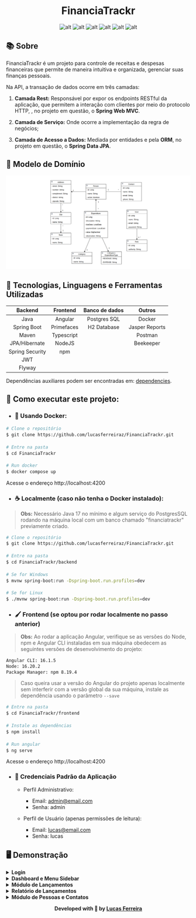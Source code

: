 <h1 align="center"><b>FinanciaTrackr</b></h1>

<div align="center">

![alt](https://img.shields.io/badge/java-v17-red?style=flat&logo=coffeescript)
![alt](https://img.shields.io/badge/springboot-v3.1.1-green?style=flat&logo=spring)
![alt](https://img.shields.io/badge/npm-v8.19.4-red?style=flat&logo=npm)
![alt](https://img.shields.io/badge/node-v16.20.2-green?style=flat&logo=nodedotjs)
![alt](https://img.shields.io/badge/angular-v16.1.5-red?style=flat&logo=angular)
![alt](https://img.shields.io/github/languages/count/lucasferreiraz/FinanciaTrackr)

</div>

## 📚 Sobre

FinanciaTrackr é um projeto para controle de receitas e despesas financeiras que permite de maneira intuitiva e organizada, gerenciar suas finanças pessoais.

<!-- Acesse a aplicação em produção através [deste link](https://npi-test-challenge.vercel.app/socios) -->

Na API, a transação de dados ocorre em três camadas:

1) **Camada Rest:**  Responsável por expor os endpoints RESTful da aplicação, que permitem a interação com clientes por meio do protocolo HTTP, , no projeto em questão, o **Spring Web MVC**.

2) **Camada de Serviço:** Onde ocorre a implementação da regra de negócios;

3) **Camada de Acesso a Dados:** Mediada por entidades e pela **ORM**, no projeto em questão, o **Spring Data JPA**.

## 📘 Modelo de Domínio

![image](media/model.png)

## 📝 Tecnologias, Linguagens e Ferramentas Utilizadas

|     Backend     |  Frontend  | Banco de dados |     Outros     |
|:---------------:|:----------:|:--------------:|:--------------:|
|       Java      |   Angular  |  Postgres SQL  |     Docker     |
|   Spring Boot   | Primefaces |   H2 Database  | Jasper Reports |
|      Maven      | Typescript |                |     Postman    |
|  JPA/Hibernate  |   NodeJS   |                |    Beekeeper   |
| Spring Security |     npm    |                |                |
|       JWT       |            |                |                |
|      Flyway     |            |                |                |

Dependências auxiliares podem ser encontradas em: [dependencies](https://github.com/lucasferreiraz/FinanciaTrackr/network/dependencies).

## 🚀 Como executar este projeto:

- ### 🐳 Usando Docker:

```bash
# Clone o repositório
$ git clone https://github.com/lucasferreiraz/FinanciaTrackr.git

# Entre na pasta
$ cd FinanciaTrackr

# Run docker
$ docker compose up

```
Acesse o endereço http://localhost:4200



- ### ☕ Localmente (caso não tenha o Docker instalado):

> **Obs:** Necessário Java 17 no mínimo e algum serviço do PostgresSQL rodando na máquina local com um banco chamado "financiatrackr" previamente criado.


```bash
# Clone o repositório
$ git clone https://github.com/lucasferreiraz/FinanciaTrackr.git

# Entre na pasta
$ cd FinanciaTrackr/backend

# Se for Windows
$ mvnw spring-boot:run -Dspring-boot.run.profiles=dev

# Se for Linux
$ ./mvnw spring-boot:run -Dspring-boot.run.profiles=dev
```

- ### 🖌️ Frontend (se optou por rodar localmente no passo anterior)
> **Obs:** Ao rodar a aplicação Angular, verifique se as versões do Node, npm e Angular CLI instaladas em sua máquina obedecem as seguintes versões de desenvolvimento do projeto:

```
Angular CLI: 16.1.5
Node: 16.20.2
Package Manager: npm 8.19.4
```
> Caso queira usar a versão do Angular do projeto apenas localmente sem interferir com a versão global da sua máquina, instale as dependência usando  o parâmetro ```--save```

```bash
# Entre na pasta
$ cd FinanciaTrackr/frontend

# Instale as dependências
$ npm install 

# Run angular
$ ng serve
```
Acesse o endereço http://localhost:4200

- ### 🔐 Credenciais Padrão da Aplicação

    * Perfil Administrativo:
        * Email: admin@email.com
        * Senha: admin

    * Perfil de Usuário (apenas permissões de leitura):
        * Email: lucas@email.com
        * Senha: lucas



## 🖥️ Demonstração

<details>

<summary>
    <b>Login</b> 
</summary>

#### **Login da aplicação com perfil administrativo.**
![](/media/login.png)

</details>

<details>

<summary>
    <b>Dashboard e Menu Sidebar</b> 
</summary>

#### **Dashboard.**
![](/media/dashboard.png)

#### **Sidebar Menu.**
![](/media/sidebar.png)

</details>

<details>

<summary>
    <b>Módulo de Lançamentos</b> 
</summary>

#### **Painel de lançamentos.**
![](/media/lancamentos.png)

#### **Pesquisa de lançamentos por descrição.**
![](/media/lancamento-search.png)

#### **Novo lançamento.**
![](/media/lancamento-new.png)

#### **Edição de lançamento.**
![](/media/lancamento-edit.png)

#### **Exclusão de lançamento.**
![](/media/lancamento-drop.png)

</details>

<details>

<summary>
    <b>Relatório de Lançamentos</b> 
</summary>

#### **Geração do relatório em PDF usando Jasper Reports.**
![](/media/relatorio.png)

</details>

<details>

<summary>
    <b>Módulo de Pessoas e Contatos</b> 
</summary>

#### **Painel de pessoas.**
![](/media/pessoas.png)

#### **Ativação/Inativação de pessoa.**
![](/media/pessoa-active.png)

#### **Pesquisa de pessoas por nome.**
![](/media/pessoa-search.png)

#### **Nova pessoa.**
![](/media/pessoa-new.png)

#### **Edição de pessoa.**
![](/media/pessoa-edit.png)

#### **Exclusão de pessoa.**
![](/media/pessoa-drop.png)

</details>



<p align="center" style="font-weight:bolder">
    Developed with 💛 by <a href="https://github.com/lucasferreiraz">Lucas Ferreira</a>
</p>